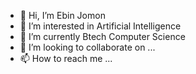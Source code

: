 - 👋 Hi, I’m Ebin Jomon
- 👀 I’m interested in Artificial Intelligence
- 🌱 I’m currently Btech Computer Science
- 💞️ I’m looking to collaborate on ...
- 📫 How to reach me ...

<!---
ebinjomonkottakal/ebinjomonkottakal is a ✨ special ✨ repository because its `README.md` (this file) appears on your GitHub profile.
You can click the Preview link to take a look at your changes.
--->
